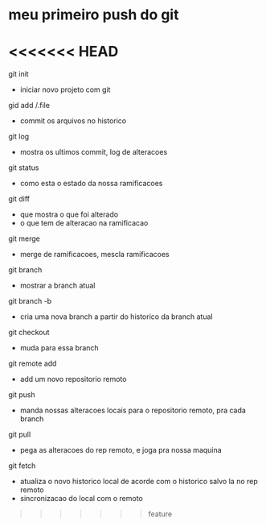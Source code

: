 # meu primeiro push do git 
<<<<<<< HEAD
=======


git init
- iniciar novo projeto com git

gid add <nome-arquivo>/.file
- commit os arquivos no historico


git log 
- mostra os ultimos commit, log de alteracoes

git status
- como esta o estado da nossa ramificacoes

git diff
- que mostra o que foi alterado
- o que tem de alteracao na ramificacao

git merge 
- merge de ramificacoes, mescla ramificacoes

git branch
- mostrar a branch atual

git branch -b <nome-da-branch>
- cria uma nova branch a partir do historico da branch atual

git checkout <nome-da-branch>
- muda para essa branch

git remote add <nome> <url>
- add um novo repositorio remoto

git push <nome> <nome-da-branch>
- manda nossas alteracoes locais para o repositorio remoto, pra cada branch

git pull <nome> <nome-da-branch>
- pega as alteracoes do rep remoto, e joga pra nossa maquina


git fetch
- atualiza o novo historico local de acorde com o historico salvo la no rep remoto
- sincronizacao do local com o remoto
>>>>>>> feature
